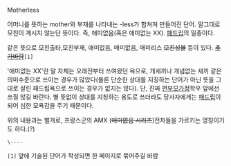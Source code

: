 Motherless  

어머니를 뜻하는 mother와 부재를 나타내는 -less가 합쳐져 만들어진 단어. 말그대로 모친이 계시지 않는단 뜻이다. 즉, 애미없음(혹은
애미없는 XX). [패드립](%ED%8C%A8%EB%93%9C%EB%A6%BD.md)의 일종이다.

같은 뜻으로 모친출타,모친부재, 애미없음, 매미없음, 매미리스 <del>모친성불</del> 등이 있다.
<del>[추가바람](%EC%B6%94%EA%B0%80%EB%B0%94%EB%9E%8C.md)</del>`[1]`

'애미없는 XX'란 말 자체는 오래전부터 쓰여왔던 욕으로, 개새끼나 개념없는 새끼 같은 의미수준으로 쓰이는 경우가 많았다(물론 단순한 상대를
지칭하는 단어가 아닌 뜻을 그대로 살린 패드립욕으로 쓰이는 경우가 없지는 않다). 단, 진짜
[편부모가정](%ED%8E%B8%EB%B6%80%EB%AA%A8%EA%B0%80%EC%A0%95.md)학우 앞에선 쓰질 않길 바란다.
별 뜻없이 상대를 지칭하는 용도로 쓰더라도 당사자에게는 [패드립](%ED%8C%A8%EB%93%9C%EB%A6%BD.md)이 되어 심한
모욕감을 주기 때문이다.

위의 내용과는 별개로, 프랑스군의 AMX (<del>애미없음 시리즈</del>)전차들을 가르키는 명칭이기도 하다.(?)

`\----`

`[1]` 앞에 기술된 단어가 작성되면 한 페이지로 묶어주길 바람

